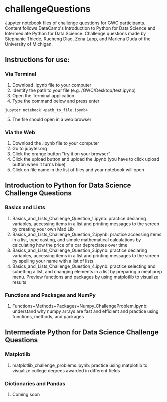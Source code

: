 # challengeQuestions
Jupyter notebook files of challenge questions for GWC participants. Content follows DataCamp's Introduction to Python for Data Science and Intermediate Python for Data Science. Challenge questions made by Stephanie Thiede, Rucheng Diao, Zena Lapp, and Marlena Duda of the University of Michigan.

## Instructions for use:
### Via Terminal
1) Download .ipynb file to your computer
2) Identify the path to your file (e.g. /GWC/Desktop/test.ipynb)
3) Open the Terminal application 
4) Type the command below and press enter
```
jupyter notebook <path_to_file.ipynb>
```
5) The file should open in a web browser

### Via the Web
1) Download the .ipynb file to your computer
1) Go to jupyter.org
2) Click the orange button “try it on your browser”
3) Click the upload button and upload the .ipynb (you have to click upload button when it turns blue)
4) Click on file name in the list of files and your notebook will open

## Introduction to Python for Data Science Challenge Questions
### Basics and Lists
1) Basics_and_Lists_Challenge_Question_1.ipynb: practice declaring variables, accessing items in a list and printing messages to the screen by creating your own Mad Lib
2) Basics_and_Lists_Challenge_Question_2.ipynb: practice accessing items in a list, type casting, and simple mathematical calculations by calculating how the price of a car depreciates over time
3) Basics_and_Lists_Challenge_Question_3.ipynb: practice declaring variables, accessing items in a list and printing messages to the screen by spelling your name with a list of lists 
4) Basics_and_Lists_Challenge_Question_4.ipynb: practice selecting and subetting a list, and changing elements in a list by preparing a meal prep menu. Preview functions and packages by using matplotlib to visualize results

### Functions and Packages and NumPy
1) Functions+Methods+Packages+Numpy_ChallengeProblem.ipynb: understand why numpy arrays are fast and efficient and practice using functions, methods, and packages

## Intermediate Python for Data Science Challenge Questions
### Matplotlib
1) matplotlib_challenge_problems.ipynb: practice using matplotlib to visualize college degrees awarded in different fields

### Dictionaries and Pandas
1) Coming soon


